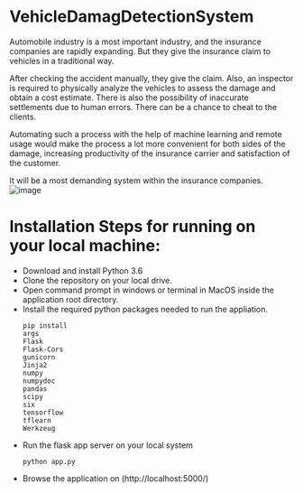 # VehicleDamagDetectionSystem

Automobile industry is a most important industry, and the insurance companies are rapidly expanding. But they give the insurance claim to vehicles in a traditional way.

After checking the accident manually, they give the claim.
Also, an inspector is required to physically analyze the vehicles to assess the damage and obtain a cost estimate.
There is also the possibility of inaccurate settlements due to human errors.
There can be a chance to cheat to the clients.

Automating such a process with the help of machine learning and remote usage would make the process a lot more convenient for both sides of the damage, increasing productivity of the insurance carrier and satisfaction of the customer.

It will be a most demanding system within the insurance companies.
![image](https://github.com/sasindub/VehicleDamagDetectionSystem/assets/97359461/a2d179b2-a10f-4588-bf3d-b9ad7fade269)



# Installation Steps for running on your local machine:

  - Download and install Python 3.6 
  - Clone the repository on your local drive.
  - Open command prompt in windows or terminal in MacOS inside the application root directory.
  - Install the required python packages needed to run the appliation.
    ```
    pip install 
    args
    Flask
    Flask-Cors
    gunicorn
    Jinja2
    numpy
    numpydoc
    pandas
    scipy
    six
    tensorflow
    tflearn
    Werkzeug
    ```
 - Run the flask app server on your local system
    ```
    python app.py
    ```
- Browse the application on (http://localhost:5000/)
